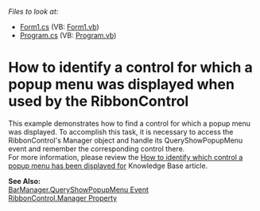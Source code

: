 <!-- default file list -->
*Files to look at*:

* [Form1.cs](./CS/Form1.cs) (VB: [Form1.vb](./VB/Form1.vb))
* [Program.cs](./CS/Program.cs) (VB: [Program.vb](./VB/Program.vb))
<!-- default file list end -->
# How to identify a control for which a popup menu was displayed when used by the RibbonControl


<p>This example demonstrates how to find a control for which a popup menu was displayed. To accomplish this task, it is necessary to access the RibbonControl's Manager object and handle its QueryShowPopupMenu event and remember the corresponding control there.<br />
For more information, please review the <a href="https://www.devexpress.com/Support/Center/p/A673">How to identify which control a popup menu has been displayed for</a> Knowledge Base article.</p><p><strong>See Also:</strong><br />
<a href="http://documentation.devexpress.com/#WindowsForms/DevExpressXtraBarsBarManager_QueryShowPopupMenutopic">BarManager.QueryShowPopupMenu Event</a><br />
<a href="http://documentation.devexpress.com/#WPF/DevExpressXpfRibbonRibbonControl_Managertopic">RibbonControl.Manager Property</a></p>

<br/>


